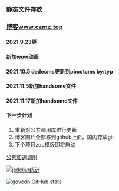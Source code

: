 ### 静态文件存放

### [博客www.czmz.top](https://www.czmz.top)

#### 2021.9.23更

#### 新加wow动画

#### 2021.10.5 dedecms更新到pbootcms by:typ

#### 2021.11.5新加handsome文件

#### 2021.11.17新加handsome文件

#### 下一步计划
  1. 重新对公共调用库进行更新
  2. 博客图片全部移到github上面，国内存放git
  3. 下个项目zoo模版即将启动
  
[公共加速调用](https://www.jsdelivr.com/package/gh/T-Y-P/gov) 

[![jsdelivr统计](https://data.jsdelivr.com/v1/package/gh/T-Y-P/gov/badge)](https://www.jsdelivr.com/package/gh/T-Y-P/gov)

[![govcdn GitHub stats](https://github-readme-stats.vercel.app/api?username=T-Y-P)](https://github.com/T-Y-P/gov)